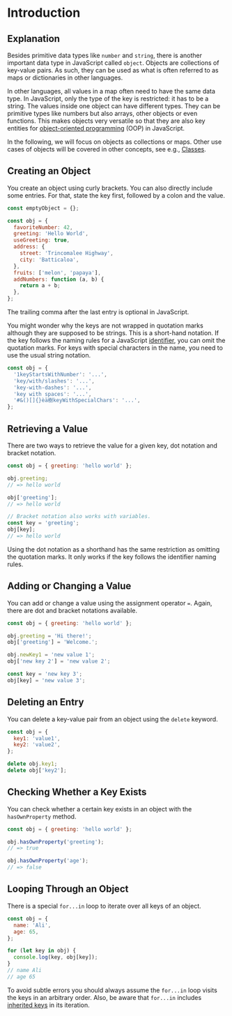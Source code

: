 # Introduction

## Explanation

Besides primitive data types like `number` and `string`, there is another important data type in JavaScript called `object`.
Objects are collections of key-value pairs.
As such, they can be used as what is often referred to as maps or dictionaries in other languages.

In other languages, all values in a map often need to have the same data type.
In JavaScript, only the type of the key is restricted: it has to be a string.
The values inside one object can have different types.
They can be primitive types like numbers but also arrays, other objects or even functions.
This makes objects very versatile so that they are also key entities for [object-oriented programming][oop] (OOP) in JavaScript.

In the following, we will focus on objects as collections or maps. Other use cases of objects will be covered in other concepts, see e.g., [Classes][concept-classes].

## Creating an Object

You create an object using curly brackets.
You can also directly include some entries.
For that, state the key first, followed by a colon and the value.

```javascript
const emptyObject = {};

const obj = {
  favoriteNumber: 42,
  greeting: 'Hello World',
  useGreeting: true,
  address: {
    street: 'Trincomalee Highway',
    city: 'Batticaloa',
  },
  fruits: ['melon', 'papaya'],
  addNumbers: function (a, b) {
    return a + b;
  },
};
```

The trailing comma after the last entry is optional in JavaScript.

You might wonder why the keys are not wrapped in quotation marks although they are supposed to be strings.
This is a short-hand notation.
If the key follows the naming rules for a JavaScript [identifier][mdn-identifier], you can omit the quotation marks.
For keys with special characters in the name, you need to use the usual string notation.

```javascript
const obj = {
  '1keyStartsWithNumber': '...',
  'key/with/slashes': '...',
  'key-with-dashes': '...',
  'key with spaces': '...',
  '#&()[]{}èä樹keyWithSpecialChars': '...',
};
```

## Retrieving a Value

There are two ways to retrieve the value for a given key, dot notation and bracket notation.

```javascript
const obj = { greeting: 'hello world' };

obj.greeting;
// => hello world

obj['greeting'];
// => hello world

// Bracket notation also works with variables.
const key = 'greeting';
obj[key];
// => hello world
```

Using the dot notation as a shorthand has the same restriction as omitting the quotation marks.
It only works if the key follows the identifier naming rules.

## Adding or Changing a Value

You can add or change a value using the assignment operator `=`.
Again, there are dot and bracket notations available.

```javascript
const obj = { greeting: 'hello world' };

obj.greeting = 'Hi there!';
obj['greeting'] = 'Welcome.';

obj.newKey1 = 'new value 1';
obj['new key 2'] = 'new value 2';

const key = 'new key 3';
obj[key] = 'new value 3';
```

## Deleting an Entry

You can delete a key-value pair from an object using the `delete` keyword.

```javascript
const obj = {
  key1: 'value1',
  key2: 'value2',
};

delete obj.key1;
delete obj['key2'];
```

## Checking Whether a Key Exists

You can check whether a certain key exists in an object with the `hasOwnProperty` method.

```javascript
const obj = { greeting: 'hello world' };

obj.hasOwnProperty('greeting');
// => true

obj.hasOwnProperty('age');
// => false
```

## Looping Through an Object

There is a special `for...in` loop to iterate over all keys of an object.

```javascript
const obj = {
  name: 'Ali',
  age: 65,
};

for (let key in obj) {
  console.log(key, obj[key]);
}
// name Ali
// age 65
```

To avoid subtle errors you should always assume the `for...in` loop visits the keys in an arbitrary order.
Also, be aware that `for...in` includes [inherited keys][concept-inheritance] in its iteration.

[oop]: https://developer.mozilla.org/en-US/docs/Learn/JavaScript/Objects/Object-oriented_JS
[concept-classes]: /tracks/javascript/concepts/classes
[mdn-identifier]: https://developer.mozilla.org/en-US/docs/Glossary/Identifier
[concept-inheritance]: /tracks/javascript/concepts/inheritance
